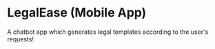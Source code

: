 # LegalEase (Mobile App)

A chatbot app which generates legal templates according to the user's requests!
